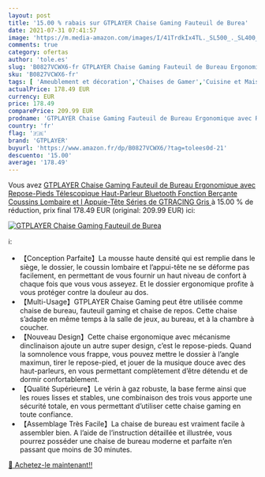 ```yaml
---
layout: post
title: '15.00 % rabais sur GTPLAYER Chaise Gaming Fauteuil de Burea'
date: 2021-07-31 07:41:57
image: 'https://m.media-amazon.com/images/I/41TrdkIx4TL._SL500_._SL400_.jpg'
comments: true
category: ofertas
author: 'tole.es'
slug: 'B0827VCWX6-fr GTPLAYER Chaise Gaming Fauteuil de Bureau Ergonomique avec...'
sku: 'B0827VCWX6-fr'
tags: [ 'Ameublement et décoration','Chaises de Gamer','Cuisine et Maison','Meubles','Meubles pour audio/vidéo','gtplayer', ]
actualPrice: 178.49 EUR
currency: EUR
price: 178.49
comparePrice: 209.99 EUR
prodname: 'GTPLAYER Chaise Gaming Fauteuil de Bureau Ergonomique avec Repose-Pieds Télescopique Haut-Parleur Bluetooth Fonction Berçante Coussins Lombaire et l Appuie-Tête Séries de GTRACING  Gris '
country: 'fr'
flag: '🇫🇷'
brand: 'GTPLAYER'
buyurl: 'https://www.amazon.fr/dp/B0827VCWX6/?tag=tolees0d-21'
descuento: '15.00'
average: '178.49'
---
```


Vous avez [GTPLAYER Chaise Gaming Fauteuil de Bureau Ergonomique avec Repose-Pieds Télescopique Haut-Parleur Bluetooth Fonction Berçante Coussins Lombaire et l Appuie-Tête Séries de GTRACING  Gris ](https://www.amazon.fr/dp/B0827VCWX6/?tag=tolees0d-21)  à  15.00 % de réduction, prix final  178.49 EUR (original: 209.99 EUR) ici:

[![GTPLAYER Chaise Gaming Fauteuil de Burea](https://m.media-amazon.com/images/I/41TrdkIx4TL._SL500_._SL400_.jpg)](https://www.amazon.fr/dp/B0827VCWX6/?tag=tolees0d-21)

ℹ️:

- 【Conception Parfaite】La mousse haute densité qui est remplie dans le siège, le dossier, le coussin lombaire et l’appui-tête ne se déforme pas facilement, en permettant de vous fournir un haut niveau de confort à chaque fois que vous vous asseyez. Et le dossier ergonomique profite à vous protéger contre la douleur au dos.
- 【Multi-Usage】GTPLAYER Chaise Gaming peut être utilisée comme chaise de bureau, fauteuil gaming et chaise de repos. Cette chaise s’adapte en même temps à la salle de jeux, au bureau, et à la chambre à coucher.
- 【Nouveau Design】Cette chaise ergonomique avec mécanisme dinclinaison ajoute un autre super design, c’est le repose-pieds. Quand la somnolence vous frappe, vous pouvez mettre le dossier à l’angle maximun, tirer le repose-pied, et jouer de la musique douce avec des haut-parleurs, en vous permettant complètement d’être détendu et de dormir confortablement.
- 【Qualité Supérieure】Le vérin à gaz robuste, la base ferme ainsi que les roues lisses et stables, une combinaison des trois vous apporte une sécurité totale, en vous permettant d’utiliser cette chaise gaming en toute confiance.
- 【Assemblage Très Facile】La chaise de bureau est vraiment facile à assembler bien. A l’aide de l’instruction détaillée et illustrée, vous pourrez posséder une chaise de bureau moderne et parfaite n’en passant que moins de 30 minutes.

[🛒 Achetez-le maintenant!!](https://www.amazon.fr/dp/B0827VCWX6/?tag=tolees0d-21)
